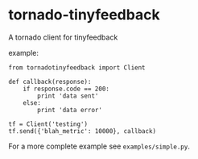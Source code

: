 tornado-tinyfeedback
====================

A tornado client for tinyfeedback

example:

```
from tornadotinyfeedback import Client

def callback(response):
    if response.code == 200:
        print 'data sent'
    else:
        print 'data error'

tf = Client('testing')
tf.send({'blah_metric': 10000}, callback)
```

For a more complete example see `examples/simple.py`.
